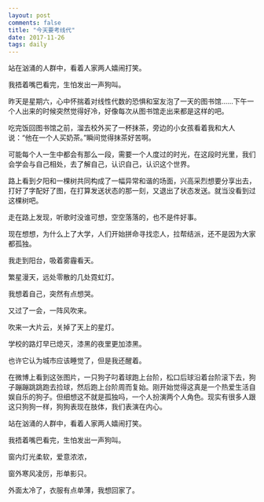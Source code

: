 ```yaml
---
layout: post
comments: false
title: "今天要考线代"
date: 2017-11-26
tags: daily
---
```


站在汹涌的人群中，看着人家两人嬉闹打笑。

我捂着嘴巴看完，生怕发出一声狗叫。

<!--more-->

昨天是星期六，心中怀揣着对线性代数的恐惧和室友泡了一天的图书馆……下午一个人出来的时候突然觉得好冷，好像每次从图书馆走出来都是这样的吧。

吃完饭回图书馆之前，溜去校外买了一杯抹茶，旁边的小女孩看着我和大人说：“他在一个人买奶茶。”瞬间觉得抹茶好苦啊。

可能每个人一生中都会有那么一段，需要一个人度过的时光，在这段时光里，我们会学会与自己相处，去了解自己，认识自己，认识这个世界。

路上看到夕阳和一棵树共同构成了一幅异常和谐的场面，兴高采烈想要分享出去，打好了字配好了图，在打算发送状态的那一刻，又退出了状态发送。就当没看到过这棵树吧。

走在路上发现，听歌时没谁可想，空空落落的，也不是件好事。

现在想想，为什么上了大学，人们开始拼命寻找恋人，拉帮结派，还不是因为大家都孤独。

我走到阳台，吸着雾霾看天。

繁星漫天，远处零散的几处霓虹灯。

我想着自己，突然有点想哭。

又过了一会，一阵风吹来。

吹来一大片云，关掉了天上的星灯。

学校的路灯早已熄灭，漆黑的夜里更加漆黑。

也许它认为城市应该睡觉了，但是我还醒着。

在微博上看到这张图片，一只狗子叼着球跑上台阶，松口后球沿着台阶滚下去，狗子蹦蹦跳跳跑去捡球，然后跑上台阶周而复始。刚开始觉得这真是一个热爱生活自娱自乐的狗子。但细想这不就是孤独吗，一个人扮演两个人角色。现实有很多人跟这只狗狗一样，狗狗表现在肢体，我们表演在内心。

站在汹涌的人群中，看着人家两人嬉闹打笑。

我捂着嘴巴看完，生怕发出一声狗叫。

窗内灯光柔软，爱意浓浓，

窗外寒风凌厉，形单影只。

外面太冷了，衣服有点单薄，我想回家了。
